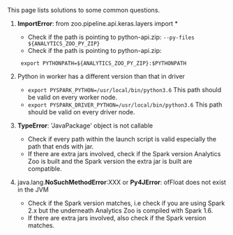 This page lists solutions to some common questions.

1. __ImportError__: from zoo.pipeline.api.keras.layers import *
    - Check if the path is pointing to python-api.zip: ```--py-files ${ANALYTICS_ZOO_PY_ZIP} ```
    - Check if the path is pointing to python-api.zip:
    
    ``` export PYTHONPATH=${ANALYTICS_ZOO_PY_ZIP}:$PYTHONPATH```

2. Python in worker has a different version than that in driver
    - ```export PYSPARK_PYTHON=/usr/local/bin/python3.6```  This path should be valid on every worker node.
    - ```export PYSPARK_DRIVER_PYTHON=/usr/local/bin/python3.6```  This path should be valid on every driver node.
  
3. __TypeError__: 'JavaPackage' object is not callable
    - Check if every path within the launch script is valid especially the path that ends with jar.
    - If there are extra jars involved, check if the Spark version Analytics Zoo is built and the Spark version the extra jar is built are compatible.

4. java.lang.__NoSuchMethodError__:XXX or __Py4JError__: ofFloat does not exist in the JVM
    - Check if the Spark version matches, i.e check if you are using Spark 2.x but the underneath Analytics Zoo is compiled with Spark 1.6.
    - If there are extra jars involved, also check if the Spark version matches.
